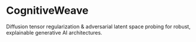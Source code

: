 # CognitiveWeave
Diffusion tensor regularization &amp; adversarial latent space probing for robust, explainable generative AI architectures.

